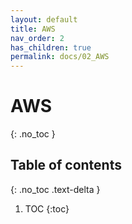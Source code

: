 ```yaml
---
layout: default
title: AWS
nav_order: 2
has_children: true
permalink: docs/02_AWS
---
```


# AWS
{: .no_toc }

## Table of contents
{: .no_toc .text-delta }

1. TOC
{:toc}